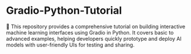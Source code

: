 # Gradio-Python-Tutorial
🧩 This repository provides a comprehensive tutorial on building interactive machine learning interfaces using Gradio in Python. It covers basic to advanced examples, helping developers quickly prototype and deploy AI models with user-friendly UIs for testing and sharing.
